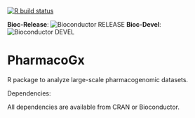 [![R build status](https://github.com/bhklab/PharmacoGx/workflows/R-CMD-check-bioc/badge.svg)](https://github.com/bhklab/PharmacoGx/actions)

**Bioc-Release**: ![Bioconductor RELEASE](http://bioconductor.org/shields/build/release/bioc/PharmacoGx.svg) 
**Bioc-Devel**: ![Bioconductor DEVEL](http://bioconductor.org/shields/build/devel/bioc/PharmacoGx.svg)

PharmacoGx
==========

R package to analyze large-scale pharmacogenomic datasets.


Dependencies:

All dependencies are available from CRAN or Bioconductor.
